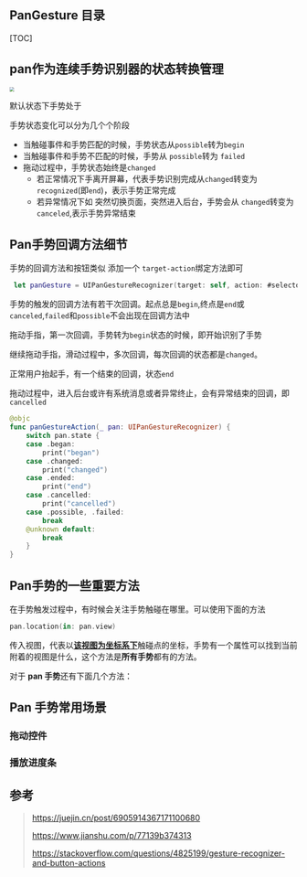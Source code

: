 ## PanGesture 目录

[TOC]

## pan作为连续手势识别器的状态转换管理



<img src="https://docs-assets.developer.apple.com/published/7c21d852b9/86fa3739-c97b-44cc-b51d-0215697660b7.png" style="zoom:50%;" />

默认状态下手势处于

手势状态变化可以分为几个个阶段

- 当触碰事件和手势匹配的时候，手势状态从`possible`转为`begin`
- 当触碰事件和手势不匹配的时候，手势从 `possible`转为 `failed`
- 拖动过程中，手势状态始终是`changed`
  - 若正常情况下手离开屏幕，代表手势识别完成从`changed`转变为`recognized`(即`end`)，表示手势正常完成
  - 若异常情况下如 突然切换页面，突然进入后台，手势会从 `changed`转变为 `canceled`,表示手势异常结束



## Pan手势回调方法细节

手势的回调方法和按钮类似 添加一个 `target-action`绑定方法即可

```swift
 let panGesture = UIPanGestureRecognizer(target: self, action: #selector(panGestureAction(_:)))
```

手势的触发的回调方法有若干次回调。起点总是`begin`,终点是`end`或`canceled`,`failed`和`possible`不会出现在回调方法中

拖动手指，第一次回调，手势转为`begin`状态的时候，即开始识别了手势

继续拖动手指，滑动过程中，多次回调，每次回调的状态都是`changed`。

正常用户抬起手，有一个结束的回调，状态`end`

拖动过程中，进入后台或许有系统消息或者异常终止，会有异常结束的回调，即`cancelled`

```swift
@objc
func panGestureAction(_ pan: UIPanGestureRecognizer) {
    switch pan.state {
    case .began:
        print("began")
    case .changed:
        print("changed")
    case .ended:
        print("end")
    case .cancelled:
        print("cancelled")
    case .possible, .failed:
        break
    @unknown default:
        break
    }
}
```

## Pan手势的一些重要方法

在手势触发过程中，有时候会关注手势触碰在哪里。可以使用下面的方法

```swift
pan.location(in: pan.view)
```

传入视图，代表以<u>**该视图为坐标系下**</u>触碰点的坐标，手势有一个属性可以找到当前附着的视图是什么，这个方法是**所有手势**都有的方法。

对于 **pan 手势**还有下面几个方法：



## Pan 手势常用场景

### 拖动控件

### 播放进度条



## 参考

> https://juejin.cn/post/6905914367171100680
>
> https://www.jianshu.com/p/77139b374313
>
> https://stackoverflow.com/questions/4825199/gesture-recognizer-and-button-actions